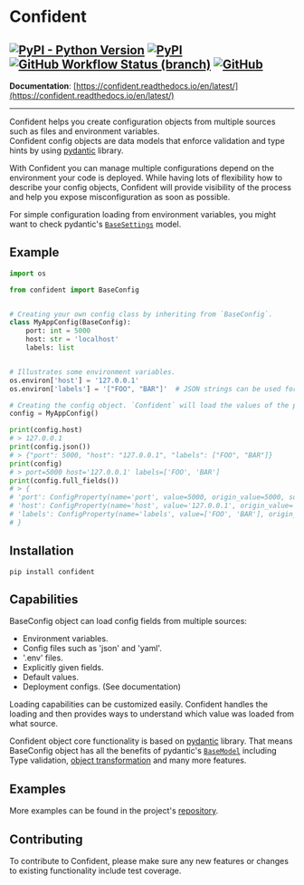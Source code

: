 # Confident
[![PyPI - Python Version](https://img.shields.io/pypi/pyversions/confident?style=plastic)](https://github.com/limonyellow/confident)
[![PyPI](https://img.shields.io/pypi/v/confident?style=plastic&color=%2334D058)](https://pypi.org/project/confident/)
[![GitHub Workflow Status (branch)](https://img.shields.io/github/workflow/status/limonyellow/confident/Python%20package/main?style=plastic)](https://github.com/limonyellow/confident/actions)
[![GitHub](https://img.shields.io/github/license/limonyellow/confident?style=plastic)](https://github.com/limonyellow/confident)
---

**Documentation**: [https://confident.readthedocs.io/en/latest/](https://confident.readthedocs.io/en/latest/)

---

Confident helps you create configuration objects from multiple sources such as files and environment variables.  
Confident config objects are data models that enforce validation and type hints by using [pydantic](https://pydantic-docs.helpmanual.io/) library.

With Confident you can manage multiple configurations depend on the environment your code is deployed.
While having lots of flexibility how to describe your config objects, Confident will provide visibility of the process 
and help you expose misconfiguration as soon as possible.

For simple configuration loading from environment variables, you might want to check pydantic's [`BaseSettings`](https://pydantic-docs.helpmanual.io/usage/settings/) model.

## Example

```python
import os

from confident import BaseConfig


# Creating your own config class by inheriting from `BaseConfig`.
class MyAppConfig(BaseConfig):
    port: int = 5000
    host: str = 'localhost'
    labels: list


# Illustrates some environment variables.
os.environ['host'] = '127.0.0.1'
os.environ['labels'] = '["FOO", "BAR"]'  # JSON strings can be used for more types.

# Creating the config object. `Confident` will load the values of the properties.
config = MyAppConfig()

print(config.host)
# > 127.0.0.1
print(config.json())
# > {"port": 5000, "host": "127.0.0.1", "labels": ["FOO", "BAR"]}
print(config)
# > port=5000 host='127.0.0.1' labels=['FOO', 'BAR']
print(config.full_fields())
# > {
# 'port': ConfigProperty(name='port', value=5000, origin_value=5000, source_name='MyAppConfig', source_type='class_default', source_location=PosixPath('~/confident/readme_example.py')),
# 'host': ConfigProperty(name='host', value='127.0.0.1', origin_value='127.0.0.1', source_name='host', source_type='env_var', source_location='host'),
# 'labels': ConfigProperty(name='labels', value=['FOO', 'BAR'], origin_value='["FOO", "BAR"]', source_name='labels', source_type='env_var', source_location='labels')
# }

```

## Installation
```pip install confident```

## Capabilities
BaseConfig object can load config fields from multiple sources:
- Environment variables.
- Config files such as 'json' and 'yaml'.
- '.env' files.
- Explicitly given fields.
- Default values.
- Deployment configs. (See documentation)

Loading capabilities can be customized easily.
Confident handles the loading and then provides ways to understand which value was loaded from what source.   

Confident object core functionality is based on [pydantic](https://pydantic-docs.helpmanual.io/) library. 
That means BaseConfig object has all the benefits of pydantic's [`BaseModel`](https://pydantic-docs.helpmanual.io/usage/models/) including
Type validation, [object transformation](https://pydantic-docs.helpmanual.io/usage/exporting_models/) and many more features.

## Examples
More examples can be found in the project's [repository](https://github.com/limonyellow/confident).

## Contributing
To contribute to Confident, please make sure any new features or changes to existing functionality include test coverage.
